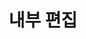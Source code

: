 ---
layout: default
title: 내부 편집
nav_order: 2
permalink: /docs/assemblies/assemblies/edit_in_place
parent: 조립품
grand_parent: 조립품
---